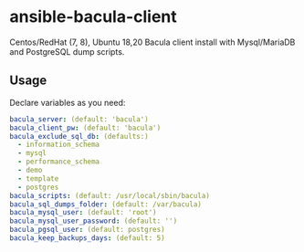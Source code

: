 # ansible-bacula-client
Centos/RedHat (7, 8), Ubuntu 18,20 Bacula client install with Mysql/MariaDB and PostgreSQL dump scripts.

## Usage

Declare variables as you need:
```yaml
bacula_server: (default: 'bacula')
bacula_client_pw: (default: 'bacula')
bacula_exclude_sql_db: (defaults:)
  - information_schema
  - mysql
  - performance_schema
  - demo
  - template
  - postgres
bacula_scripts: (default: /usr/local/sbin/bacula)
bacula_sql_dumps_folder: (default: /var/bacula)
bacula_mysql_user: (default: 'root')
bacula_mysql_user_password: (default: '')
bacula_pgsql_user: (default: postgres)
bacula_keep_backups_days: (default: 5)
```